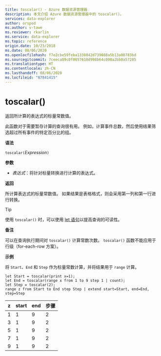 ```yaml
---
title: toscalar() - Azure 数据资源管理器
description: 本文介绍 Azure 数据资源管理器中的 toscalar()。
services: data-explorer
author: orspod
ms.author: v-tawe
ms.reviewer: rkarlin
ms.service: data-explorer
ms.topic: reference
origin.date: 10/23/2018
ms.date: 08/06/2020
ms.openlocfilehash: f7e2cbe59feba1338842d739088a5b13a00783bd
ms.sourcegitcommit: 7ceeca89c0f0057610d998b64c000a2bb0a57285
ms.translationtype: HT
ms.contentlocale: zh-CN
ms.lasthandoff: 08/06/2020
ms.locfileid: "87841415"
---
```

# <a name="toscalar"></a>toscalar()

返回所计算的表达式的标量常数值。 

此函数对于需要暂存计算的查询很有用。 例如，计算事件总数，然后使用结果筛选超过所有事件的特定百分比的组。

**语法**

`toscalar(`*Expression*`)`

**参数**

* *表达式*：将针对标量转换进行计算的表达式。

**返回**

所计算表达式的标量常数值。
如果结果是表格格式，则会采用第一列和第一行进行转换。

> [!TIP]
> 使用 `toscalar()` 时，可以使用 [let 语句](letstatement.md)以提高查询的可读性。

**备注**

可以在查询执行期间对 `toscalar()` 计算常数次数。
`toscalar()` 函数不能应用于行级（for-each-row 方案）。

**示例**

将 `Start`、`End` 和 `Step` 作为标量常数计算，并将结果用于 `range` 计算。

```kusto
let Start = toscalar(print x=1);
let End = toscalar(range x from 1 to 9 step 1 | count);
let Step = toscalar(2);
range z from Start to End step Step | extend start=Start, end=End, step=Step
```

|z|start|end|步骤|
|---|---|---|---|
|1|1|9|2|
|3|1|9|2|
|5|1|9|2|
|7|1|9|2|
|9|1|9|2|
